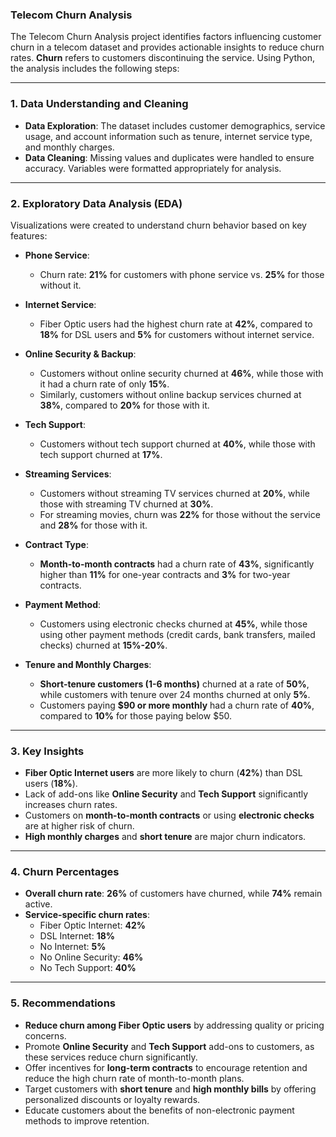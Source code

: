 
### **Telecom Churn Analysis**  

The Telecom Churn Analysis project identifies factors influencing customer churn in a telecom dataset and provides actionable insights to reduce churn rates. **Churn** refers to customers discontinuing the service. Using Python, the analysis includes the following steps:

---

### **1. Data Understanding and Cleaning**  
- **Data Exploration**: The dataset includes customer demographics, service usage, and account information such as tenure, internet service type, and monthly charges.  
- **Data Cleaning**: Missing values and duplicates were handled to ensure accuracy. Variables were formatted appropriately for analysis.

---

### **2. Exploratory Data Analysis (EDA)**  
Visualizations were created to understand churn behavior based on key features:

- **Phone Service**:  
  - Churn rate: **21%** for customers with phone service vs. **25%** for those without it.

- **Internet Service**:  
  - Fiber Optic users had the highest churn rate at **42%**, compared to **18%** for DSL users and **5%** for customers without internet service.

- **Online Security & Backup**:  
  - Customers without online security churned at **46%**, while those with it had a churn rate of only **15%**.  
  - Similarly, customers without online backup services churned at **38%**, compared to **20%** for those with it.

- **Tech Support**:  
  - Customers without tech support churned at **40%**, while those with tech support churned at **17%**.

- **Streaming Services**:  
  - Customers without streaming TV services churned at **20%**, while those with streaming TV churned at **30%**.  
  - For streaming movies, churn was **22%** for those without the service and **28%** for those with it.

- **Contract Type**:  
  - **Month-to-month contracts** had a churn rate of **43%**, significantly higher than **11%** for one-year contracts and **3%** for two-year contracts.

- **Payment Method**:  
  - Customers using electronic checks churned at **45%**, while those using other payment methods (credit cards, bank transfers, mailed checks) churned at **15%-20%**.

- **Tenure and Monthly Charges**:  
  - **Short-tenure customers (1-6 months)** churned at a rate of **50%**, while customers with tenure over 24 months churned at only **5%**.  
  - Customers paying **$90 or more monthly** had a churn rate of **40%**, compared to **10%** for those paying below $50.

---

### **3. Key Insights**  
- **Fiber Optic Internet users** are more likely to churn (**42%**) than DSL users (**18%**).  
- Lack of add-ons like **Online Security** and **Tech Support** significantly increases churn rates.  
- Customers on **month-to-month contracts** or using **electronic checks** are at higher risk of churn.  
- **High monthly charges** and **short tenure** are major churn indicators.

---

### **4. Churn Percentages**  
- **Overall churn rate**: **26%** of customers have churned, while **74%** remain active.  
- **Service-specific churn rates**:  
  - Fiber Optic Internet: **42%**  
  - DSL Internet: **18%**  
  - No Internet: **5%**  
  - No Online Security: **46%**  
  - No Tech Support: **40%**

---

### **5. Recommendations**  
- **Reduce churn among Fiber Optic users** by addressing quality or pricing concerns.  
- Promote **Online Security** and **Tech Support** add-ons to customers, as these services reduce churn significantly.  
- Offer incentives for **long-term contracts** to encourage retention and reduce the high churn rate of month-to-month plans.  
- Target customers with **short tenure** and **high monthly bills** by offering personalized discounts or loyalty rewards.  
- Educate customers about the benefits of non-electronic payment methods to improve retention.



